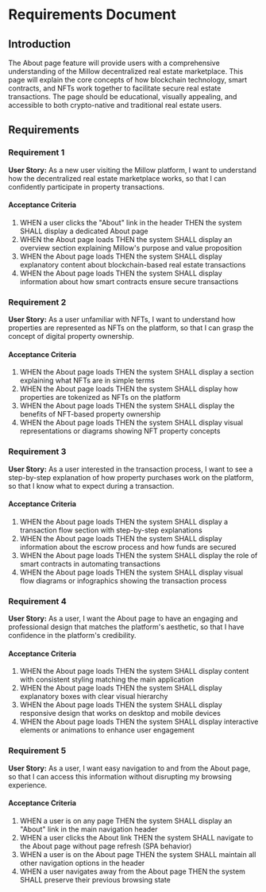 # Requirements Document

## Introduction

The About page feature will provide users with a comprehensive understanding of the Millow decentralized real estate marketplace. This page will explain the core concepts of how blockchain technology, smart contracts, and NFTs work together to facilitate secure real estate transactions. The page should be educational, visually appealing, and accessible to both crypto-native and traditional real estate users.

## Requirements

### Requirement 1

**User Story:** As a new user visiting the Millow platform, I want to understand how the decentralized real estate marketplace works, so that I can confidently participate in property transactions.

#### Acceptance Criteria

1. WHEN a user clicks the "About" link in the header THEN the system SHALL display a dedicated About page
2. WHEN the About page loads THEN the system SHALL display an overview section explaining Millow's purpose and value proposition
3. WHEN the About page loads THEN the system SHALL display explanatory content about blockchain-based real estate transactions
4. WHEN the About page loads THEN the system SHALL display information about how smart contracts ensure secure transactions

### Requirement 2

**User Story:** As a user unfamiliar with NFTs, I want to understand how properties are represented as NFTs on the platform, so that I can grasp the concept of digital property ownership.

#### Acceptance Criteria

1. WHEN the About page loads THEN the system SHALL display a section explaining what NFTs are in simple terms
2. WHEN the About page loads THEN the system SHALL display how properties are tokenized as NFTs on the platform
3. WHEN the About page loads THEN the system SHALL display the benefits of NFT-based property ownership
4. WHEN the About page loads THEN the system SHALL display visual representations or diagrams showing NFT property concepts

### Requirement 3

**User Story:** As a user interested in the transaction process, I want to see a step-by-step explanation of how property purchases work on the platform, so that I know what to expect during a transaction.

#### Acceptance Criteria

1. WHEN the About page loads THEN the system SHALL display a transaction flow section with step-by-step explanations
2. WHEN the About page loads THEN the system SHALL display information about the escrow process and how funds are secured
3. WHEN the About page loads THEN the system SHALL display the role of smart contracts in automating transactions
4. WHEN the About page loads THEN the system SHALL display visual flow diagrams or infographics showing the transaction process

### Requirement 4

**User Story:** As a user, I want the About page to have an engaging and professional design that matches the platform's aesthetic, so that I have confidence in the platform's credibility.

#### Acceptance Criteria

1. WHEN the About page loads THEN the system SHALL display content with consistent styling matching the main application
2. WHEN the About page loads THEN the system SHALL display explanatory boxes with clear visual hierarchy
3. WHEN the About page loads THEN the system SHALL display responsive design that works on desktop and mobile devices
4. WHEN the About page loads THEN the system SHALL display interactive elements or animations to enhance user engagement

### Requirement 5

**User Story:** As a user, I want easy navigation to and from the About page, so that I can access this information without disrupting my browsing experience.

#### Acceptance Criteria

1. WHEN a user is on any page THEN the system SHALL display an "About" link in the main navigation header
2. WHEN a user clicks the About link THEN the system SHALL navigate to the About page without page refresh (SPA behavior)
3. WHEN a user is on the About page THEN the system SHALL maintain all other navigation options in the header
4. WHEN a user navigates away from the About page THEN the system SHALL preserve their previous browsing state